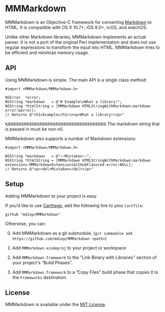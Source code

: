 # MMMarkdown
MMMarkdown is an Objective-C framework for converting [Markdown][] to HTML. It is compatible with OS X 10.7+, iOS 8.0+, tvOS, and watchOS.

Unlike other Markdown libraries, MMMarkdown implements an actual parser. It is not a port of the original Perl implementation and does not use regular expressions to transform the input into HTML. MMMarkdown tries to be efficient and minimize memory usage.

[Markdown]: http://daringfireball.net/projects/markdown/

## API
Using MMMarkdown is simple. The main API is a single class method:

    #import <MMMarkdown/MMMarkdown.h>
    
    NSError  *error;
    NSString *markdown   = @"# Example\nWhat a library!";
    NSString *htmlString = [MMMarkdown HTMLStringWithMarkdown:markdown error:&error];
    // Returns @"<h1>Example</h1>\n<p>What a library!</p>"
kjbbbbbbbbbbbbbbbbbbbbbbbbbbbbbbbbbbbbb
The markdown string that is passed in must be non-nil.

MMMarkdown also supports a number of Markdown extensions:

    #import <MMMarkdown/MMMarkdown.h>
    
    NSString *markdown   = @"~~Mistaken~~";
    NSString *htmlString = [MMMarkdown HTMLStringWithMarkdown:markdown extensions:MMMarkdownExtensionsGitHubFlavored error:NULL];
    // Returns @"<p><del>Mistaken</del></p>"

## Setup
Adding MMMarkdown to your project is easy.

If you’d like to use [Carthage](https://github.com/Carthage/Carthage), add the following line to your `Cartfile`:

```
github "mdiep/MMMarkdown"
```

Otherwise, you can:

0. Add MMMarkdown as a git submodule. (`git submodule add https://github.com/mdiep/MMMarkdown <path>`)

0. Add `MMMarkdown.xcodeproj` to your project or workspace

0. Add `MMMarkdown.framework` to the ”Link Binary with Libraries" section of your project's “Build Phases”.

0. Add `MMMarkdown.framework` to a ”Copy Files” build phase that copies it to the `Frameworks` destination.

## License
MMMarkdown is available under the [MIT License][].

[MIT License]: http://opensource.org/licenses/mit-license.php

